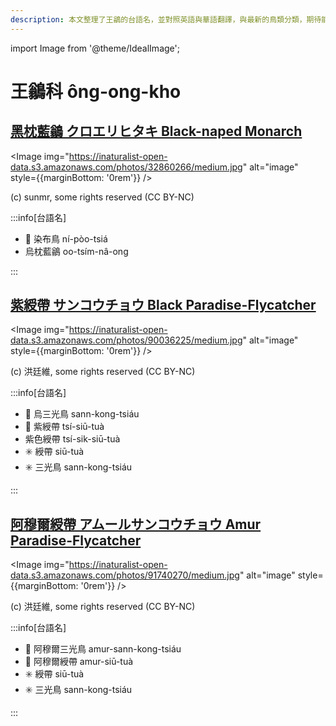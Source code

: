 ```yaml
---
description: 本文整理了王鶲的台語名，並對照英語與華語翻譯，與最新的鳥類分類，期待能夠供未來的台語鳥類圖鑑當作參考
---
```


import Image from '@theme/IdealImage';

# 王鶲科 ông-ong-kho

## [黑枕藍鶲 クロエリヒタキ Black-naped Monarch](https://ebird.org/species/blnmon1)

<Image img="https://inaturalist-open-data.s3.amazonaws.com/photos/32860266/medium.jpg" alt="image" style={{marginBottom: '0rem'}} />

<p className="image-caption">
(c) sunmr, some rights reserved (CC BY-NC)
</p>

:::info[台語名]

- 🎯 染布鳥 ní-pòo-tsiá
- 烏枕藍鶲 oo-tsím-nâ-ong

:::

## [紫綬帶 サンコウチョウ Black Paradise-Flycatcher](https://ebird.org/species/japfly1)

<Image img="https://inaturalist-open-data.s3.amazonaws.com/photos/90036225/medium.jpg" alt="image" style={{marginBottom: '0rem'}} />

<p className="image-caption">
(c) 洪廷維, some rights reserved (CC BY-NC)
</p>

:::info[台語名]

- 🎯 烏三光鳥 sann-kong-tsiáu
- 🎯 紫綬帶 tsí-siū-tuà
- 紫色綬帶 tsí-sik-siū-tuà
- ✳️ 綬帶 siū-tuà
- ✳️ 三光鳥 sann-kong-tsiáu

:::

## [阿穆爾綬帶 アムールサンコウチョウ Amur Paradise-Flycatcher](https://ebird.org/species/amupaf1)

<Image img="https://inaturalist-open-data.s3.amazonaws.com/photos/91740270/medium.jpg" alt="image" style={{marginBottom: '0rem'}} />

<p className="image-caption">
(c) 洪廷維, some rights reserved (CC BY-NC)
</p>

:::info[台語名]

- 🎯 阿穆爾三光鳥 amur-sann-kong-tsiáu
- 🎯 阿穆爾綬帶 amur-siū-tuà
- ✳️ 綬帶 siū-tuà
- ✳️ 三光鳥 sann-kong-tsiáu

:::
